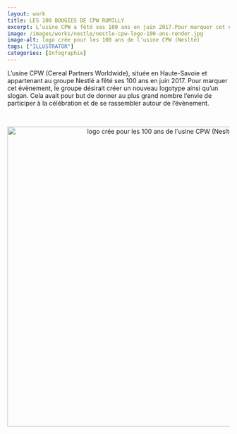 ```yaml
---
layout: work
title: LES 100 BOUGIES DE CPW RUMILLY
excerpt: L’usine CPW a fêté ses 100 ans en juin 2017.Pour marquer cet évènement, le groupe désirait créer un nouveau logotypeainsi qu’un slogan.
image: /images/works/nestle/nestle-cpw-logo-100-ans-render.jpg
image-alt: logo crée pour les 100 ans de l'usine CPW (Neslté)
tags: ["ILLUSTRATOR"]
categories: [Infographie]
---
```


<p>L&rsquo;usine CPW (Cereal Partners Worldwide), situ&eacute;e en Haute-Savoie et appartenant au groupe Nestl&eacute; a f&ecirc;t&eacute; ses 100 ans en juin 2017. Pour marquer cet &eacute;v&egrave;nement, le groupe d&eacute;sirait cr&eacute;er un nouveau logotype ainsi qu&rsquo;un slogan. Cela avait pour but de donner au plus grand nombre l&rsquo;envie de participer &agrave; la c&eacute;l&eacute;bration et de se rassembler autour de l&rsquo;&eacute;v&egrave;nement.</p>

<p>&nbsp;</p>

<p style="text-align:center"><img alt="logo crée pour les 100 ans de l'usine CPW (Neslté)" height="681" src="{{ 'assets/images/nestle/nestle-cpw-logo-100-ans-render.jpg' | relative_url }}" /></p>

<p>&nbsp;</p>